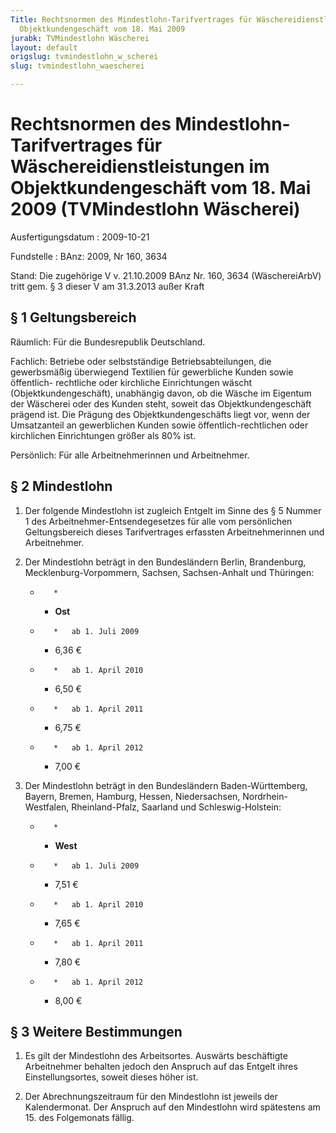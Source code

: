 ```yaml
---
Title: Rechtsnormen des Mindestlohn-Tarifvertrages für Wäschereidienstleistungen im
  Objektkundengeschäft vom 18. Mai 2009
jurabk: TVMindestlohn Wäscherei
layout: default
origslug: tvmindestlohn_w_scherei
slug: tvmindestlohn_waescherei

---
```


# Rechtsnormen des Mindestlohn-Tarifvertrages für Wäschereidienstleistungen im Objektkundengeschäft vom 18. Mai 2009 (TVMindestlohn Wäscherei)

Ausfertigungsdatum
:   2009-10-21

Fundstelle
:   BAnz: 2009, Nr 160, 3634

Stand: Die zugehörige V v. 21.10.2009 BAnz Nr. 160, 3634 (WäschereiArbV) tritt gem. § 3 dieser V am 31.3.2013 außer Kraft

## § 1 Geltungsbereich

Räumlich:
Für die Bundesrepublik Deutschland.

Fachlich:
Betriebe oder selbstständige Betriebsabteilungen, die gewerbsmäßig
überwiegend Textilien für gewerbliche Kunden sowie öffentlich-
rechtliche oder kirchliche Einrichtungen wäscht
(Objektkundengeschäft), unabhängig davon, ob die Wäsche im Eigentum
der Wäscherei oder des Kunden steht, soweit das Objektkundengeschäft
prägend ist. Die Prägung des Objektkundengeschäfts liegt vor, wenn der
Umsatzanteil an gewerblichen Kunden sowie öffentlich-rechtlichen oder
kirchlichen Einrichtungen größer als 80% ist.

Persönlich:
Für alle Arbeitnehmerinnen und Arbeitnehmer.

## § 2 Mindestlohn


1.  Der folgende Mindestlohn ist zugleich Entgelt im Sinne des § 5 Nummer
    1 des Arbeitnehmer-Entsendegesetzes für alle vom persönlichen
    Geltungsbereich dieses Tarifvertrages erfassten Arbeitnehmerinnen und
    Arbeitnehmer.


2.  Der Mindestlohn beträgt in den Bundesländern Berlin, Brandenburg,
    Mecklenburg-Vorpommern, Sachsen, Sachsen-Anhalt und Thüringen:

    *        *
        *   **Ost**


    *        *   ab 1. Juli 2009

        *   6,36 €


    *        *   ab 1. April 2010

        *   6,50 €


    *        *   ab 1. April 2011

        *   6,75 €


    *        *   ab 1. April 2012

        *   7,00 €





3.  Der Mindestlohn beträgt in den Bundesländern Baden-Württemberg,
    Bayern, Bremen, Hamburg, Hessen, Niedersachsen, Nordrhein-Westfalen,
    Rheinland-Pfalz, Saarland und Schleswig-Holstein:

    *        *
        *   **West**


    *        *   ab 1. Juli 2009

        *   7,51 €


    *        *   ab 1. April 2010

        *   7,65 €


    *        *   ab 1. April 2011

        *   7,80 €


    *        *   ab 1. April 2012

        *   8,00 €

## § 3 Weitere Bestimmungen


1.  Es gilt der Mindestlohn des Arbeitsortes. Auswärts beschäftigte
    Arbeitnehmer behalten jedoch den Anspruch auf das Entgelt ihres
    Einstellungsortes, soweit dieses höher ist.


2.  Der Abrechnungszeitraum für den Mindestlohn ist jeweils der
    Kalendermonat. Der Anspruch auf den Mindestlohn wird spätestens am 15.
    des Folgemonats fällig.




